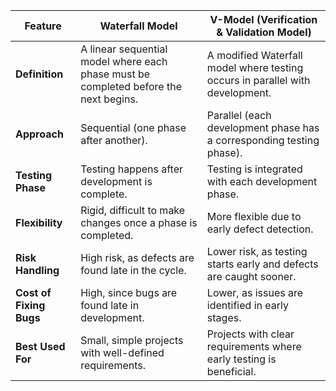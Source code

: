 | Feature            | **Waterfall Model**                           | **V-Model (Verification & Validation Model)**  |
|--------------------|--------------------------------|--------------------------------|
| **Definition**     | A linear sequential model where each phase must be completed before the next begins. | A modified Waterfall model where testing occurs in parallel with development. |
| **Approach**       | Sequential (one phase after another).  | Parallel (each development phase has a corresponding testing phase). |
| **Testing Phase**  | Testing happens after development is complete. | Testing is integrated with each development phase. |
| **Flexibility**    | Rigid, difficult to make changes once a phase is completed. | More flexible due to early defect detection. |
| **Risk Handling**  | High risk, as defects are found late in the cycle. | Lower risk, as testing starts early and defects are caught sooner. |
| **Cost of Fixing Bugs** | High, since bugs are found late in development. | Lower, as issues are identified in early stages. |
| **Best Used For**  | Small, simple projects with well-defined requirements. | Projects with clear requirements where early testing is beneficial. |